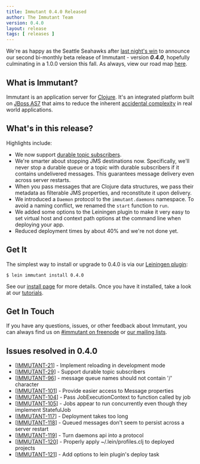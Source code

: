 ```yaml
---
title: Immutant 0.4.0 Released
author: The Immutant Team
version: 0.4.0
layout: release
tags: [ releases ]
---
```


We're as happy as the Seattle Seahawks after
[last night's win](http://www.huffingtonpost.com/2012/09/25/seattle-seahawks-golden-tate-td-packers_n_1911960.html)
to announce our second bi-monthly beta release of Immutant - version
**_0.4.0_**, hopefully culminating in a 1.0.0 version this fall. As
always, view our road map
[here](https://issues.jboss.org/browse/IMMUTANT).

## What is Immutant?

Immutant is an application server for [Clojure](http://clojure.org).
It's an integrated platform built on
[JBoss AS7](http://www.jboss.org/as7) that aims to reduce the inherent
[accidental complexity](http://en.wikipedia.org/wiki/Accidental_complexity)
in real world applications.

## What's in this release?

Highlights include:

* We now support
  [durable topic subscribers](http://www.eaipatterns.com/DurableSubscription.html).
* We're smarter about stopping JMS destinations now. Specifically,
  we'll never stop a durable queue or a topic with durable subscribers
  if it contains undelivered messages. This guarantees message
  delivery even across server restarts.
* When you pass messages that are Clojure data structures, we pass
  their metadata as filterable JMS properties, and reconstitute it
  upon delivery.
* We introduced a `Daemon` protocol to the `immutant.daemons`
  namespace. To avoid a naming conflict, we renamed the `start`
  function to `run`.
* We added some options to the Leiningen plugin to make it very easy
  to set virtual host and context path options at the command line
  when deploying your app.
* Reduced deployment times by about 40% and we're not done yet.

## Get It

The simplest way to install or upgrade to 0.4.0 is via our
[Leiningen plugin](https://clojars.org/lein-immutant):

    $ lein immutant install 0.4.0

See our [install page](/install/) for more details. Once you have it
installed, take a look at our [tutorials](/tutorials/).

## Get In Touch

If you have any questions, issues, or other feedback about Immutant,
you can always find us on [#immutant on freenode](/community/) or
[our mailing lists](/community/mailing_lists).

## Issues resolved in 0.4.0

<ul>
                
<li>[<a href='https://issues.jboss.org/browse/IMMUTANT-21'>IMMUTANT-21</a>] -         Implement reloading in development mode
</li>
<li>[<a href='https://issues.jboss.org/browse/IMMUTANT-29'>IMMUTANT-29</a>] -         Support durable topic subscribers
</li>
<li>[<a href='https://issues.jboss.org/browse/IMMUTANT-96'>IMMUTANT-96</a>] -         message queue names should not contain &#39;/&#39; character
</li>
<li>[<a href='https://issues.jboss.org/browse/IMMUTANT-101'>IMMUTANT-101</a>] -         Provide easier access to Message properties
</li>
<li>[<a href='https://issues.jboss.org/browse/IMMUTANT-104'>IMMUTANT-104</a>] -         Pass JobExecutionContext to function called by job
</li>
<li>[<a href='https://issues.jboss.org/browse/IMMUTANT-105'>IMMUTANT-105</a>] -         Jobs appear to run concurrently even though they implement StatefulJob
</li>
<li>[<a href='https://issues.jboss.org/browse/IMMUTANT-117'>IMMUTANT-117</a>] -         Deployment takes too long
</li>
<li>[<a href='https://issues.jboss.org/browse/IMMUTANT-118'>IMMUTANT-118</a>] -         Queued messages don&#39;t seem to persist across a server restart
</li>
<li>[<a href='https://issues.jboss.org/browse/IMMUTANT-119'>IMMUTANT-119</a>] -         Turn daemons api into a protocol
</li>
<li>[<a href='https://issues.jboss.org/browse/IMMUTANT-120'>IMMUTANT-120</a>] -         Properly apply ~/.lein/profiles.clj to deployed projects
</li>
<li>[<a href='https://issues.jboss.org/browse/IMMUTANT-121'>IMMUTANT-121</a>] -         Add options to lein plugin&#39;s deploy task
</li>

</ul>

